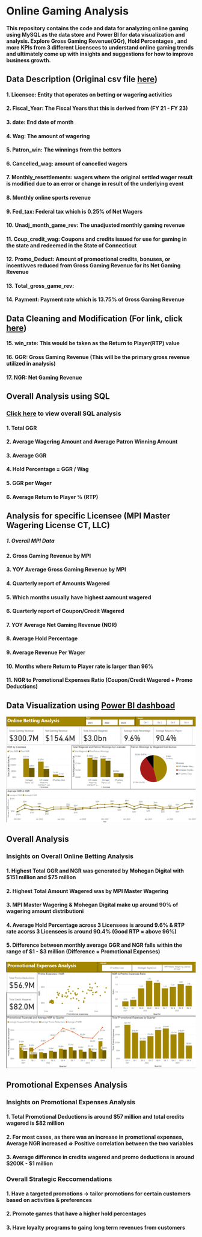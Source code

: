 # Online Gaming Analysis

#### This repository contains the code and data for analyzing online gaming using MySQL as the data store and Power BI for data visualization and analysis. Explore Gross Gaming Revenue(GGr), Hold Percentages , and more KPIs from 3 different Licensees to understand online gaming trends and ultimately come up with insights and suggestions for how to improve business growth.

## Data Description (Original csv file [here](https://github.com/ereedy777/Online_Gaming_Betting/blob/main/Online_Sports_Betting.csv))
####  1. Licensee: Entity that operates on betting or wagering activities
####  2. Fiscal_Year: The Fiscal Years that this is derived from (FY 21 - FY 23)
####  3. date: End date of month 
####  4. Wag: The amount of wagering 
####  5. Patron_win: The winnings from the bettors
####  6. Cancelled_wag: amount of cancelled wagers
####  7. Monthly_resettlements: wagers where the original settled wager result is modified due to an error or change in result of the underlying event
####  8. Monthly online sports revenue
####  9. Fed_tax: Federal tax which is 0.25% of Net Wagers
####  10. Unadj_month_game_rev: The unadjusted monthly gaming revenue
####  11. Coup_credit_wag: Coupons and credits issued for use for gaming in the state and redeemed in the State of Connecticut
####  12. Promo_Deduct: Amount of promootional credits, bonuses, or incentivves reduced from Gross Gaming Revenue for its Net Gaming Revenue
####  13. Total_gross_game_rev: 
####  14. Payment: Payment rate which is 13.75% of Gross Gaming Revenue

## Data Cleaning and Modification (For link, click [here](https://github.com/ereedy777/Online_Gaming_Betting/blob/main/Data_Alteration.sql))
#### 15.  win_rate: This would be taken as the Return to Player(RTP) value
#### 16. GGR: Gross Gaming Revenue (This will be the primary gross revenue utilized in analysis)
#### 17. NGR: Net Gaming Revenue

## Overall Analysis using SQL 
### [Click here](https://github.com/ereedy777/Online_Gaming_Betting/blob/main/All_online_betting.sql) to view overall SQL analysis

#### 1. Total GGR 
#### 2. Average Wagering Amount and Average Patron Winning Amount
#### 3. Average GGR 
#### 4. Hold Percentage = GGR / Wag
#### 5. GGR per Wager
#### 6. Average Return to Player % (RTP)


## Analysis for specific Licensee (MPI Master Wagering License CT, LLC)

##### 1. Overall MPI Data
#### 2. Gross Gaming Revenue by MPI
#### 3. YOY Average Gross Gaming Revenue by MPI
#### 4. Quarterly report of Amounts Wagered 
#### 5. Which months usually have highest aamount wagered
#### 6. Quarterly report of Coupon/Credit Wagered
#### 7. YOY Average Net Gaming Revenue (NGR)
#### 8. Average Hold Percentage 
#### 9. Average Revenue Per Wager
#### 10. Months where Return to Player rate is larger than 96%
#### 11. NGR to Promotional Expenses Ratio (Coupon/Credit Wagered + Promo Deductions)


## Data Visualization using [Power BI dashboad](https://github.com/ereedy777/Online_Gaming_Betting/blob/main/Online_betting_new.pbix)

![Image Alt](https://github.com/ereedy777/Online_Gaming_Betting/blob/7351e0b38fc1bd0120be8b4401711cdc681f3c2e/Online_Betting_Overall.png)

## Overall Analysis
### Insights on Overall Online Betting Analysis
#### 1. Highest Total GGR and NGR was generated by Mohegan Digital with $151 million and $75 million
#### 2. Highest Total Amount Wagered was by MPI Master Wagering 
#### 3. MPI Master Wagering & Mohegan Digital make up around 90% of wagering amount distributioni
#### 4. Average Hold Percentage across 3 Licensees is around 9.6% & RTP rate acorss 3 Licensees is around 90.4% (Good RTP = above 96%)
#### 5. Difference between monthly average GGR and NGR falls within the range of $1 - $3 million (Difference = Promotional Expenses)

![Image Alt](https://github.com/ereedy777/Online_Gaming_Betting/blob/7351e0b38fc1bd0120be8b4401711cdc681f3c2e/Online_Betting_Promo.png)

## Promotional Expenses Analysis

### Insights on Promotional Expenses Analysis
#### 1. Total Promotional Deductions is around $57 million and total credits wagered is $82 million
#### 2. For most cases, as there was an increase in promotional expenses, Average NGR increased => Positive correlation between the two variables
#### 3. Average difference in credits wagered and promo deductions is around $200K - $1 million

### Overall Strategic Reccomendations
#### 1. Have a targeted promotions -> tailor promotions for certain customers based on activities & preferences
#### 2. Promote games that have a higher hold percentages
#### 3. Have loyalty programs to gaing long term revenues from customers 









